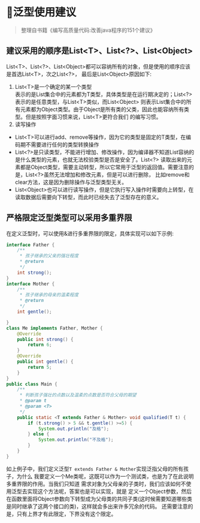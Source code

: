 # :dolphin:泛型使用建议

> 整理自书籍《编写高质量代码:改善java程序的151个建议》

## 建议采用的顺序是List&lt;T&gt;、List&lt;?&gt;、List&lt;Object&gt;
List&lt;T&gt;、List&lt;?&gt;、List&lt;Object&gt;都可以容纳所有的对象，但是使用的顺序应该是首选List&lt;T&gt;，次之List&lt;?&gt;，
最后是List&lt;Object&gt;原因如下:
1. List&lt;T&gt;是一个确定的某一个类型  
表示的是List集合中的元素都为T类型，具体类型是在运行期决定的；List&lt;?&gt;表示的是任意类型，与List&lt;T&gt;类似，而List&lt;Object&gt;
则表示List集合中的所有元素都为Object类型。由于Object是所有类的父类，因此也能容纳所有类型。但是按照字面习惯来说，List&lt;T&gt;更符合我们
的编写习惯。
2. 读写操作  
+ List&lt;T&gt;可以进行add、remove等操作，因为它的类型是固定的T类型，在编码期不需要进行任何的类型转换操作  
+ List&lt;?&gt;是只读类型，不能进行增加、修改操作，因为编译器不知道List容纳的是什么类型的元素，也就无法校验类型是否是安全了。List&lt;?&gt;
读取出来的元素都是Object类型，需要主动转型，所以它常用于泛型的返回值。需要注意的是，List&lt;?&gt;虽然无法增加和修改元素，但是可以进行删除，
比如remove和clear方法，这是因为删除操作与泛型类型无关。  
+ List&lt;Object&gt;也可以进行读写操作，但是它执行写入操作时需要向上转型，在读取数据后需要向下转型，而此时已经失去了泛型存在的意义。

## 严格限定泛型类型可以采用多重界限
在定义泛型时，可以使用&进行多重界限的限定，具体实现可以如下示例:
```java
interface Father {
    /**
     * 孩子继承的父亲的强壮程度
     * @return
     */
    int strong();
}
interface Mother {
    /**
     * 孩子继承的母亲的温柔程度
     * @return
     */
    int gentle();

}
class Me implements Father, Mother {
    @Override
    public int strong() {
        return 6;
    }
    @Override
    public int gentle() {
        return 5;
    }
}
public class Main {
    /**
     * 判断孩子强壮的点数以及温柔的点数是否符合父母的期望
     * @param t
     * @param <T>
     */
    public static <T extends Father & Mother> void qualified(T t) {
        if (t.strong() > 5 && t.gentle() >=5) {
            System.out.println("及格");
        } else {
            System.out.println("不及格");
        }
    }
}
```
如上例子中，我们定义泛型```T extends Father & Mother```实现泛指父母的所有孩子，为什么
我要定义一个Me类呢，这既可以作为一个测试类，也是为了在此说明多重界限的作用。当我们只知道
需求对象为父母亲的子类时，我们应该如何不使用泛型去实现这个方法呢，答案也是可以实现，就是
定义一个Object参数，然后在函数里面将Object参数向下转型成为父母类的共同子类(这时候需要知道哪些类
是同时继承了这两个接口的类)，这样就会多出来许多冗余的代码。
还需要注意的是，只有上界才有此限定，下界没有这个限定。

